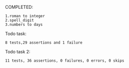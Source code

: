 COMPLETED:

	1.roman to integer
	2.spell_digit
	3.numbers to days

Todo task:

	8 tests,29 assertions and 1 failure

Todo task 2:
	
	11 tests, 36 assertions, 0 failures, 0 errors, 0 skips

